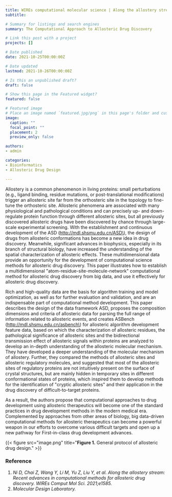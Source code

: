 ```yaml
---
title: WIREs computational molecular science | Along the allostery stream - Recent advances in computational methods for allosteric drug discovery
subtitle: 

# Summary for listings and search engines
summary: The Computational Approach to Allosteric Drug Discovery

# Link this post with a project
projects: []

# Date published
date: 2021-10-25T00:00:00Z

# Date updated
lastmod: 2021-10-26T00:00:00Z

# Is this an unpublished draft?
draft: false

# Show this page in the Featured widget?
featured: false

# Featured image
# Place an image named `featured.jpg/png` in this page's folder and customize its options here.
image:
  caption: ""
  focal_point: ""
  placement: 2
  preview_only: false

authors:
- admin

categories:
- Bioinformatics
- Allosteric Drug Design

---
```


Allostery is a common phenomenon in living proteins: small perturbations (e.g., ligand binding, residue mutations, or post-translational modifications) trigger an allosteric site far from the orthosteric site in the topology to fine-tune the orthosteric site. Allosteric phenomena are associated with many physiological and pathological conditions and can precisely up- and down-regulate protein function through different allosteric sites, but all previously discovered allosteric drugs have been discovered by chance through large-scale experimental screening. With the establishment and continuous development of the ASD (http://mdl.shsmu.edu.cn/ASD\), the design of drugs from allosteric conformations has become a new idea in drug discovery. Meanwhile, significant advances in biophysics, especially in its branch of structural biology, have increased the understanding of the spatial characterization of allosteric effects. These multidimensional data provide an opportunity for the development of computational science methods for allosteric drug discovery. This paper illustrates how to establish a multidimensional "atom-residue-site-molecule-network" computational method for allosteric drug discovery from big data, and use it effectively for allosteric drug discovery.

Rich and high-quality data are the basis for algorithm training and model optimization, as well as for further evaluation and validation, and are an indispensable part of computational method development. This paper describes the design of the data framework ASD, proposes the composition dimensions and criteria of allosteric data for parsing the full range of information related to allosteric events, and creates ASBench (http://mdl.shsmu.edu.cn/asbench\) for allosteric algorithm development feature data, based on which the characterization of allosteric residues, the pathological significance of allosteric sites and the bidirectional transmission effect of allosteric signals within proteins are analyzed to develop an in-depth understanding of the allosteric molecular mechanism. They have developed a deeper understanding of the molecular mechanism of allostery. Further, they compared the methods of allosteric sites and allosteric regulatory molecules, and suggested that most of the allosteric sites of regulatory proteins are not intuitively present on the surface of crystal structures, but are mainly hidden in temporary sites in different conformational states of proteins, which inspired them to develop methods for the identification of "cryptic allosteric sites" and their application in the drug discovery of difficult-to-target proteins. 

As a result, the authors propose that computational approaches to drug development using allosteric therapeutics will become one of the standard practices in drug development methods in the modern medical era. Complemented by approaches from other areas of biology, big data-driven computational methods for allosteric therapeutics can become a powerful weapon in our efforts to overcome various difficult targets and open up a new pathway for First-in-class drug development advances.

{{< figure src="image.png" title="**Figure 1.** General protocol of allosteric drug design." >}}


### Reference

1.	_Ni D, Chai Z, Wang Y, Li M, Yu Z, Liu Y, et al. Along the allostery stream: Recent advances in computational methods for allosteric drug discovery. WIREs Comput Mol Sci. 2021;e1585._
2.	_Molecular Design Laboratory._

